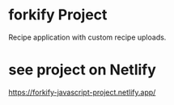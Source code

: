 # forkify Project

Recipe application with custom recipe uploads.

# see project on Netlify 

https://forkify-javascript-project.netlify.app/
